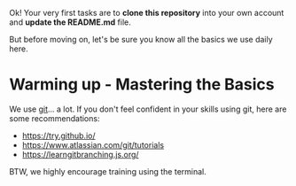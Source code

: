 Ok! Your very first tasks are to **clone this repository** into your own account and **update the README.md** file.

But before moving on, let's be sure you know all the basics we use daily here.

# Warming up - Mastering the Basics

We use [git](https://git-scm.com/)... a lot. If you don't feel confident in your skills using git, here are some recommendations:

- https://try.github.io/
- https://www.atlassian.com/git/tutorials
- https://learngitbranching.js.org/

BTW, we highly encourage training using the terminal.
